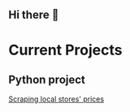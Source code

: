 ## Hi there 👋

# Current Projects

## Python project
[Scraping local stores' prices](https://github.com/ccastro25/checking_local_prices_with_playwirght)
